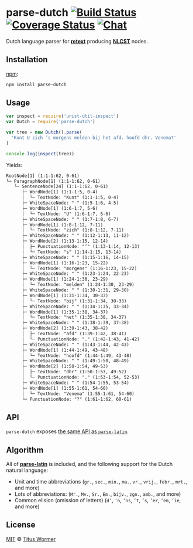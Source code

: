 # parse-dutch [![Build Status][travis-badge]][travis] [![Coverage Status][codecov-badge]][codecov] [![Chat][chat-badge]][chat]

Dutch language parser for [**retext**][retext] producing
[**NLCST**][nlcst] nodes.

## Installation

[npm][]:

```bash
npm install parse-dutch
```

## Usage

```javascript
var inspect = require('unist-util-inspect')
var Dutch = require('parse-dutch')

var tree = new Dutch().parse(
  'Kunt U zich ’s morgens melden bij het afd. hoofd dhr. Venema?'
)

console.log(inspect(tree))
```

Yields:

```txt
RootNode[1] (1:1-1:62, 0-61)
└─ ParagraphNode[1] (1:1-1:62, 0-61)
   └─ SentenceNode[24] (1:1-1:62, 0-61)
      ├─ WordNode[1] (1:1-1:5, 0-4)
      │  └─ TextNode: "Kunt" (1:1-1:5, 0-4)
      ├─ WhiteSpaceNode: " " (1:5-1:6, 4-5)
      ├─ WordNode[1] (1:6-1:7, 5-6)
      │  └─ TextNode: "U" (1:6-1:7, 5-6)
      ├─ WhiteSpaceNode: " " (1:7-1:8, 6-7)
      ├─ WordNode[1] (1:8-1:12, 7-11)
      │  └─ TextNode: "zich" (1:8-1:12, 7-11)
      ├─ WhiteSpaceNode: " " (1:12-1:13, 11-12)
      ├─ WordNode[2] (1:13-1:15, 12-14)
      │  ├─ PunctuationNode: "’" (1:13-1:14, 12-13)
      │  └─ TextNode: "s" (1:14-1:15, 13-14)
      ├─ WhiteSpaceNode: " " (1:15-1:16, 14-15)
      ├─ WordNode[1] (1:16-1:23, 15-22)
      │  └─ TextNode: "morgens" (1:16-1:23, 15-22)
      ├─ WhiteSpaceNode: " " (1:23-1:24, 22-23)
      ├─ WordNode[1] (1:24-1:30, 23-29)
      │  └─ TextNode: "melden" (1:24-1:30, 23-29)
      ├─ WhiteSpaceNode: " " (1:30-1:31, 29-30)
      ├─ WordNode[1] (1:31-1:34, 30-33)
      │  └─ TextNode: "bij" (1:31-1:34, 30-33)
      ├─ WhiteSpaceNode: " " (1:34-1:35, 33-34)
      ├─ WordNode[1] (1:35-1:38, 34-37)
      │  └─ TextNode: "het" (1:35-1:38, 34-37)
      ├─ WhiteSpaceNode: " " (1:38-1:39, 37-38)
      ├─ WordNode[2] (1:39-1:43, 38-42)
      │  ├─ TextNode: "afd" (1:39-1:42, 38-41)
      │  └─ PunctuationNode: "." (1:42-1:43, 41-42)
      ├─ WhiteSpaceNode: " " (1:43-1:44, 42-43)
      ├─ WordNode[1] (1:44-1:49, 43-48)
      │  └─ TextNode: "hoofd" (1:44-1:49, 43-48)
      ├─ WhiteSpaceNode: " " (1:49-1:50, 48-49)
      ├─ WordNode[2] (1:50-1:54, 49-53)
      │  ├─ TextNode: "dhr" (1:50-1:53, 49-52)
      │  └─ PunctuationNode: "." (1:53-1:54, 52-53)
      ├─ WhiteSpaceNode: " " (1:54-1:55, 53-54)
      ├─ WordNode[1] (1:55-1:61, 54-60)
      │  └─ TextNode: "Venema" (1:55-1:61, 54-60)
      └─ PunctuationNode: "?" (1:61-1:62, 60-61)
```

## API

`parse-dutch` exposes [the same API as `parse-latin`][latin].

## Algorithm

All of [**parse-latin**][latin] is included, and the following support
for the Dutch natural language:

*   Unit and time abbreviations (`gr.`, `sec.`, `min.`, `ma.`, `vr.`, `vrij.`,
    `febr.`, `mrt.`, and more)
*   Lots of abbreviations: (`Mr.`, `Mv.`, `Sr.`, `Em.`, `bijv.`, `zgn.`, `amb.`,
    and more)
*   Common elision (omission of letters) (`d’`, `’n`, `’ns`, `’t`, `’s`, `’er`,
    `’em`, `’ie`, and more)

## License

[MIT][license] © [Titus Wormer][author]

<!-- Definitions -->

[travis-badge]: https://img.shields.io/travis/wooorm/parse-dutch.svg

[travis]: https://travis-ci.org/wooorm/parse-dutch

[codecov-badge]: https://img.shields.io/codecov/c/github/wooorm/parse-dutch.svg

[codecov]: https://codecov.io/github/wooorm/parse-dutch

[chat-badge]: https://img.shields.io/gitter/room/wooorm/retext.svg

[chat]: https://gitter.im/wooorm/retext

[npm]: https://docs.npmjs.com/cli/install

[license]: license

[author]: http://wooorm.com

[retext]: https://github.com/wooorm/retext

[nlcst]: https://github.com/wooorm/nlcst

[latin]: https://github.com/wooorm/parse-latin
